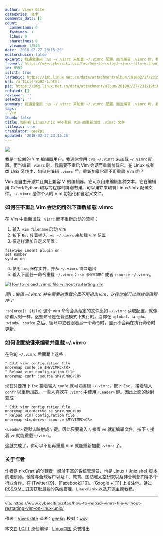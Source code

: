 ```yaml
---
author: Vivek Gite
categories: 技术
comments_data: []
count:
  commentnum: 0
  favtimes: 1
  likes: 0
  sharetimes: 0
  viewnum: 13346
date: '2018-02-27 23:15:26'
editorchoice: false
excerpt: 我通常使用 :vs ~/.vimrc 来加载 ~/.vimrc 配置。而当编辑 .vimrc 时，我需要不重启 Vim 会话而重新加载它。
fromurl: https://www.cyberciti.biz/faq/how-to-reload-vimrc-file-without-restarting-vim-on-linux-unix/
id: 9392
islctt: true
largepic: https://img.linux.net.cn/data/attachment/album/201802/27/231519ti0ryai29050ra5a.jpg
url: /article-9392-1.html
pic: https://img.linux.net.cn/data/attachment/album/201802/27/231519ti0ryai29050ra5a.jpg.thumb.jpg
related: []
reviewer: ''
selector: ''
summary: 我通常使用 :vs ~/.vimrc 来加载 ~/.vimrc 配置。而当编辑 .vimrc 时，我需要不重启 Vim 会话而重新加载它。
tags:
- Vim
thumb: false
title: 如何在 Linux/Unix 中不重启 Vim 而重新加载 .vimrc 文件
titlepic: true
translator: geekpi
updated: '2018-02-27 23:15:26'
---
```


![](/data/attachment/album/201802/27/231519ti0ryai29050ra5a.jpg)


我是一位新的 Vim 编辑器用户。我通常使用 `:vs ~/.vimrc` 来加载 `~/.vimrc` 配置。而当编辑 `.vimrc` 时，我需要不重启 Vim 会话而重新加载它。在 Linux 或者类 Unix 系统中，如何在编辑 `.vimrc` 后，重新加载它而不用重启 Vim 呢？


Vim 是自由开源并且向上兼容 Vi 的编辑器。它可以用来编辑各种文本。它在编辑用 C/Perl/Python 编写的程序时特别有用。可以用它来编辑 Linux/Unix 配置文件。`~/.vimrc` 是你个人的 Vim 初始化和自定义文件。


### 如何在不重启 Vim 会话的情况下重新加载 .vimrc


在 Vim 中重新加载 `.vimrc` 而不重新启动的流程：


1. 输入 `vim filename` 启动 vim
2. 按下 `Esc` 接着输入 `:vs ~/.vimrc` 来加载 vim 配置
3. 像这样添加自定义配置：



```
filetype indent plugin on
set number
syntax on

```
4. 使用 `:wq` 保存文件，并从 `~/.vimrc` 窗口退出
5. 输入下面任一命令重载 `~/.vimrc`：`:so $MYVIMRC` 或者 `:source ~/.vimrc`。


[![How to reload .vimrc file without restarting vim](/data/attachment/album/201802/27/231530ejwuuutx32beyggb.jpg)](https://www.cyberciti.biz/media/new/faq/2018/02/How-to-reload-.vimrc-file-without-restarting-vim.jpg)


*图1：编辑 ~/.vimrc 并在需要时重载它而不用退出 vim，这样你就可以继续编辑程序了*


`:so[urce]! {file}` 这个 vim 命令会从给定的文件比如 `~/.vimrc` 读取配置。就像你输入的一样，这些命令是在普通模式下执行的。当你在 `:global`、:`argdo`、 `:windo`、`:bufdo` 之后、循环中或者跟着另一个命令时，显示不会再在执行命令时更新。


### 如何设置按键来编辑并重载 ~/.vimrc


在你的 `~/.vimrc` 后面跟上这些：



```
" Edit vimr configuration file
nnoremap confe :e $MYVIMRC<CR>
" Reload vims configuration file
nnoremap confr :source $MYVIMRC<CR>

```

现在只要按下 `Esc` 接着输入 `confe` 就可以编辑 `~/.vimrc`。按下 `Esc` ，接着输入 `confr` 以重新加载。一些人喜欢在 `.vimrc` 中使用 `<Leader>` 键。因此上面的映射变成：



```
" Edit vimr configuration file
nnoremap <Leader>ve :e $MYVIMRC<CR>
" Reload vimr configuration file
nnoremap <Leader>vr :source $MYVIMRC<CR>

```

`<Leader>` 键默认映射成 `\` 键。因此只要输入 `\` 接着 `ve` 就能编辑文件。按下 `\` 接着 `vr` 就能重载 `~/vimrc`。


这就完成了，你可以不用再重启 Vim 就能重新加载 `.vimrc` 了。


### 关于作者


作者是 nixCraft 的创建者，经验丰富的系统管理员，也是 Linux / Unix shell 脚本的培训师。他曾与全球客户以及IT、教育、国防和太空研究以及非营利部门等多个行业合作。在 [Twitter][9]、[Facebook][10]、[Google +][11] 上关注他。通过[RSS/XML 订阅](https://www.cyberciti.biz/atom/atom.xml)获取最新的系统管理、Linux/Unix 以及开源主题教程。




---


via: <https://www.cyberciti.biz/faq/how-to-reload-vimrc-file-without-restarting-vim-on-linux-unix/>


作者：[Vivek Gite](https://www.cyberciti.biz/) 译者：[geekpi](https://github.com/geekpi) 校对：[wxy](https://github.com/wxy)


本文由 [LCTT](https://github.com/LCTT/TranslateProject) 原创编译，[Linux中国](https://linux.cn/) 荣誉推出